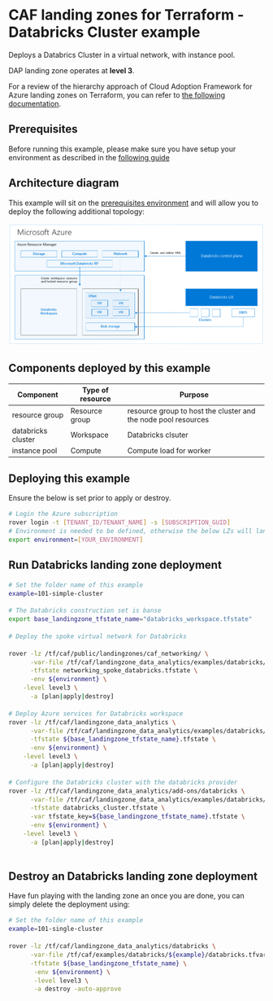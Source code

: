 # CAF landing zones for Terraform - Databricks Cluster example

Deploys a Databrics Cluster in a virtual network, with instance pool.

DAP landing zone operates at **level 3**.

For a review of the hierarchy approach of Cloud Adoption Framework for Azure landing zones on Terraform, you can refer to [the following documentation](https://github.com/Azure/caf-terraform-landingzones/blob/master/documentation/code_architecture/hierarchy.md).

## Prerequisites

Before running this example, please make sure you have setup your environment as described in the [following guide](../../README.md)

## Architecture diagram

This example will sit on the [prerequisites environment](../../README.md) and will allow you to deploy the following additional topology:

![solutions](../../../_images/examples/101-databricks-architecture.png)

## Components deployed by this example

| Component          | Type of resource | Purpose                                                        |
|--------------------|------------------|----------------------------------------------------------------|
| resource group     | Resource group   | resource group to host the cluster and the node pool resources |
| databricks cluster | Workspace        | Databricks clsuter                                             |
| instance pool      | Compute          | Compute load for worker                                        |

## Deploying this example

Ensure the below is set prior to apply or destroy.

```bash
# Login the Azure subscription
rover login -t [TENANT_ID/TENANT_NAME] -s [SUBSCRIPTION_GUID]
# Environment is needed to be defined, otherwise the below LZs will land into sandpit which someone else is working on
export environment=[YOUR_ENVIRONMENT]
```

## Run Databricks landing zone deployment

```bash
# Set the folder name of this example
example=101-simple-cluster

# The Databricks construction set is banse
export base_landingzone_tfstate_name="databricks_workspace.tfstate"

# Deploy the spoke virtual network for Databricks

rover -lz /tf/caf/public/landingzones/caf_networking/ \
      -var-file /tf/caf/landingzone_data_analytics/examples/databricks/${example}/networking_spoke/networking_spoke.tfvars \
      -tfstate networking_spoke_databricks.tfstate \
      -env ${environment} \
	-level level3 \
      -a [plan|apply|destroy]
      
# Deploy Azure services for Databricks workspace
rover -lz /tf/caf/landingzone_data_analytics \
      -var-file /tf/caf/landingzone_data_analytics/examples/databricks/${example}/databricks.tfvars \
      -tfstate ${base_landingzone_tfstate_name}.tfstate \
      -env ${environment} \
	-level level3 \
      -a [plan|apply|destroy]
      
# Configure the Databricks cluster with the databricks provider
rover -lz /tf/caf/landingzone_data_analytics/add-ons/databricks \
      -var-file /tf/caf/landingzone_data_analytics/examples/databricks/${example}/databricks.tfvars \
      -tfstate databricks_cluster.tfstate \
      -var tfstate_key=${base_landingzone_tfstate_name}.tfstate \
      -env ${environment} \
	-level level3 \
      -a [plan|apply|destroy]
      
```

## Destroy an Databricks landing zone deployment

Have fun playing with the landing zone an once you are done, you can simply delete the deployment using:

```bash
# Set the folder name of this example
example=101-single-cluster

rover -lz /tf/caf/landingzone_data_analytics/databricks \
      -var-file /tf/caf/examples/databricks/${example}/databricks.tfvars \
      -tfstate ${base_landingzone_tfstate_name} \
       -env ${environment} \
       -level level3 \
       -a destroy -auto-approve
```
